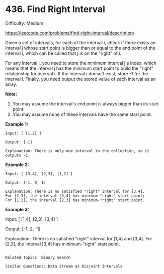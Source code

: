 # 436. Find Right Interval

Difficulty: Medium

https://leetcode.com/problems/find-right-interval/description/

Given a set of intervals, for each of the interval i, check if there exists an interval j whose start point is bigger than or equal to the end point of the interval i, which can be called that j is on the "right" of i.

For any interval i, you need to store the minimum interval j's index, which means that the interval j has the minimum start point to build the "right" relationship for interval i. If the interval j doesn't exist, store -1 for the interval i. Finally, you need output the stored value of each interval as an array.

**Note:**
1. You may assume the interval's end point is always bigger than its start point.
2. You may assume none of these intervals have the same start point.

**Example 1:**
```
Input: [ [1,2] ]

Output: [-1]

Explanation: There is only one interval in the collection, so it outputs -1.
```
**Example 2:**
```
Input: [ [3,4], [2,3], [1,2] ]

Output: [-1, 0, 1]

Explanation: There is no satisfied "right" interval for [3,4].
For [2,3], the interval [3,4] has minimum-"right" start point;
For [1,2], the interval [2,3] has minimum-"right" start point.
```
**Example 3:**

Input: [ [1,4], [2,3], [3,4] ]

Output: [-1, 2, -1]

Explanation: There is no satisfied "right" interval for [1,4] and [3,4].
For [2,3], the interval [3,4] has minimum-"right" start point.
```

Related Topics: Binary Search

Similar Questions: Data Stream as Disjoint Intervals
